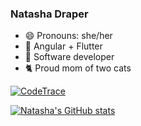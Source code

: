 ### Natasha Draper
- 😄 Pronouns: she/her
- 🌱 Angular + Flutter
- 🔭 Software developer
- 🐈 Proud mom of two cats

[![CodeTrace](https://codetrace.com/widget/nat212)](https://codetrace.com/users/nat212)

[![Natasha's GitHub stats](https://github-readme-stats.vercel.app/api?username=nat212&count_private=true&show_icons=true&theme=material-palenight)](https://github.com/anuraghazra/github-readme-stats)



<!--
**nat212/nat212** is a ✨ _special_ ✨ repository because its `README.md` (this file) appears on your GitHub profile.

Here are some ideas to get you started:

- 🔭 I’m currently working on ...
- 🌱 I’m currently learning ...
- 👯 I’m looking to collaborate on ...
- 🤔 I’m looking for help with ...
- 💬 Ask me about ...
- 📫 How to reach me: ...
- 😄 Pronouns: ...
- ⚡ Fun fact: ...
-->
